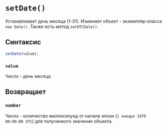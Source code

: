 # `setDate()`

Устанавливает день месяца (1-31). Изменяет объект - экземпляр класса `new Date()`. Также есть метод `setUTCDate()`.

## Синтаксис

```js
setDate(value);
```

### `value`

Число - день месяца.

## Возвращает

### `number`

Число - количество миллисекунд от начала эпохи (`1 января 1970 00:00:00 UTC`) для полученного значения объекта.
